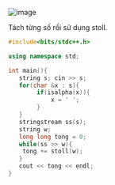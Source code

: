 ![image](https://github.com/Llam-a/Practice_Cpp/assets/115911041/709401c5-1f6c-41af-be97-46a7bb686093)

Tách từng số rồi sử dụng stoll.

```cpp
#include<bits/stdc++.h>

using namespace std;

int main(){
   string s; cin >> s;
   for(char &x : s){
        if(isalpha(x)){
            x = ' ';
        }
   }
   stringstream ss(s);
   string w;
   long long tong = 0;
   while(ss >> w){
    tong += stoll(w);
   }
   cout << tong << endl;
}
```
